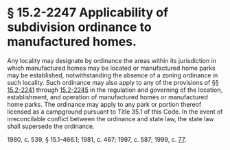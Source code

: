 # § 15.2-2247 Applicability of subdivision ordinance to manufactured homes.

<p>Any locality may designate by ordinance the areas within its jurisdiction in which manufactured homes may be located or manufactured home parks may be established, notwithstanding the absence of a zoning ordinance in such locality. Such ordinance may also apply to any of the provisions of §§ <a href='http://law.lis.virginia.gov/vacode/15.2-2241/'>15.2-2241</a> through <a href='http://law.lis.virginia.gov/vacode/15.2-2245/'>15.2-2245</a> in the regulation and governing of the location, establishment, and operation of manufactured homes or manufactured home parks. The ordinance may apply to any park or portion thereof licensed as a campground pursuant to Title 35.1 of this Code. In the event of irreconcilable conflict between the ordinance and state law, the state law shall supersede the ordinance.</p><p>1980, c. 539, § 15.1-466.1; 1981, c. 467; 1997, c. 587; 1999, c. <a href='http://lis.virginia.gov/cgi-bin/legp604.exe?991+ful+CHAP0077'>77</a>.</p>